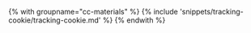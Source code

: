 {% with groupname="cc-materials" %}
   {% include 'snippets/tracking-cookie/tracking-cookie.md' %}
{% endwith %}